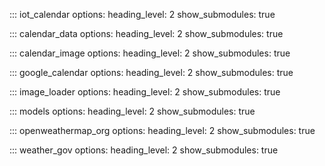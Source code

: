::: iot_calendar
    options:
      heading_level: 2
      show_submodules: true

::: calendar_data
    options:
      heading_level: 2
      show_submodules: true

::: calendar_image
    options:
      heading_level: 2
      show_submodules: true

::: google_calendar
    options:
      heading_level: 2
      show_submodules: true

::: image_loader
    options:
      heading_level: 2
      show_submodules: true

::: models
    options:
      heading_level: 2
      show_submodules: true

::: openweathermap_org
    options:
      heading_level: 2
      show_submodules: true

::: weather_gov
    options:
      heading_level: 2
      show_submodules: true
